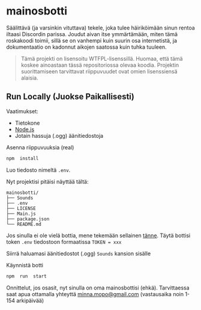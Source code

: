 # mainosbotti

Säälittävä (ja varsinkin vituttava) tekele, joka tulee häiriköimään sinun rentoa iltaasi Discordin parissa. Joudut aivan itse ymmärtämään, miten tämä roskakoodi toimii, sillä se on vanhempi kuin suurin osa internetistä, ja dokumentaatio on kadonnut aikojen saatossa kuin tuhka tuuleen.

> Tämä projekti on lisensoitu WTFPL-lisenssillä. Huomaa, että tämä koskee ainoastaan tässä repositoriossa olevaa koodia. Projektin suorittamiseen tarvittavat riippuvuudet ovat omien lisenssiensä alaisia.

## Run Locally (Juokse Paikallisesti)

Vaatimukset:

 - Tietokone
 - [Node.js](https://nodejs.org)
 - Jotain hassuja (.ogg) äänitiedostoja

Asenna riippuvuuksia (real)
```bash
npm  install
```

Luo tiedosto nimeltä `.env`.

Nyt projektisi pitäisi näyttää tältä:
```
mainosbotti/
├── Sounds
├── .env
├── LICENSE
├── Main.js
├── package.json
└── README.md
```

Jos sinulla ei ole vielä bottia, mene tekemään sellainen [tänne](https://discord.com/developers/applications).
Täytä bottisi token `.env` tiedostoon formaatissa `TOKEN = xxx`

Siirrä haluamasi äänitiedostot (.ogg) `Sounds` kansion sisälle

Käynnistä botti

```bash
npm  run  start
```
Onnittelut, jos osasit, nyt sinulla on oma mainosbottisi (ehkä). Tarvittaessa saat apua ottamalla yhteyttä minna.mopo@gmail.com (vastausaika noin 1-154 arkipäivää)